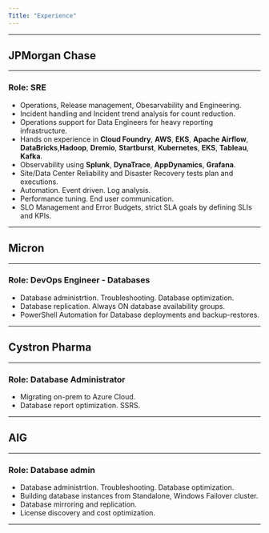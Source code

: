 ```yaml
---
Title: "Experience"
---
```

---
## JPMorgan Chase 
---
  ### Role: SRE
- Operations, Release management, Obesarvability and Engineering.
- Incident handling and Incident trend analysis for count reduction.  
- Operations support for Data Engineers for heavy reporting infrastructure.
- Hands on experience in **Cloud Foundry**, **AWS**, **EKS**, **Apache Airflow**, **DataBricks**,**Hadoop**, **Dremio**, **Startburst**, **Kubernetes**, **EKS**, **Tableau**, **Kafka**.
- Observability using **Splunk**, **DynaTrace**, **AppDynamics**, **Grafana**.
- Site/Data Center Reliability and Disaster Recovery tests plan and executions.
- Automation. Event driven. Log analysis.
- Performance tuning. End user communication.
- SLO Management and Error Budgets, strict SLA goals by defining SLIs and KPIs.
---
## Micron 
--- 
### Role: DevOps Engineer - Databases
- Database administrtion. Troubleshooting. Database optimization.  
- Database replication. Always ON database availability groups.
- PowerShell Automation for Database deployments and backup-restores.
---
## Cystron Pharma 
--- 
### Role: Database Administrator
- Migrating on-prem to Azure Cloud.
- Database report optimization. SSRS.
---
## AIG  
---
### Role: Database admin
- Database administrtion. Troubleshooting. Database optimization. 
- Building database instances from Standalone, Windows Failover cluster. 
- Database mirroring and replication.
- License discovery and cost optimization. 
---
